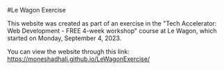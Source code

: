 #Le Wagon Exercise

This website was created as part of an exercise in the "Tech Accelerator: Web Development - FREE 4-week workshop" course at Le Wagon, which started on Monday, September 4, 2023.

You can view the website through this link: https://moneshadhali.github.io/LeWagonExercise/ 
